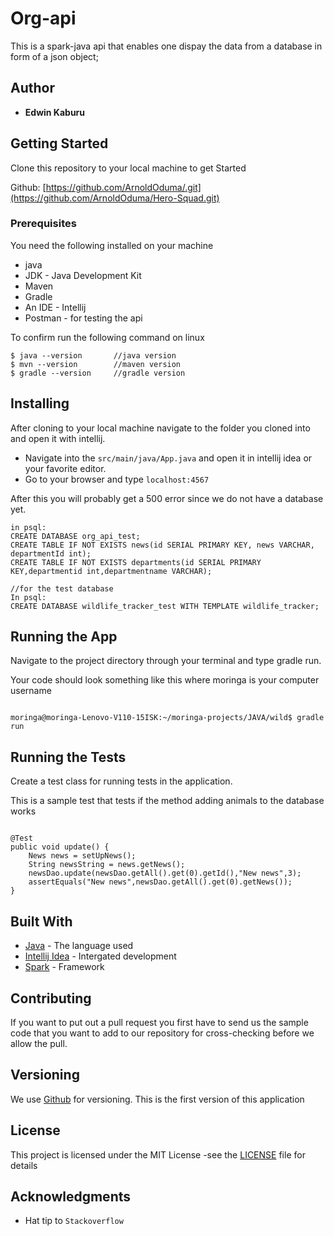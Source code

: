 # Org-api

This is a spark-java api that enables one dispay the data from a database in form of a json object;

## Author

- **Edwin Kaburu**





## Getting Started

Clone this repository to your local machine to get Started

Github: [https://github.com/ArnoldOduma/.git](https://github.com/ArnoldOduma/Hero-Squad.git)

### Prerequisites

You need the following installed on your machine

- java
- JDK - Java Development Kit
- Maven
- Gradle
- An IDE - Intellij
- Postman - for testing the api

To confirm run the following command on linux

```
$ java --version       //java version
$ mvn --version        //maven version
$ gradle --version     //gradle version
```

## Installing

After cloning to your local machine navigate to the folder you cloned into and open it with intellij.

- Navigate into the `src/main/java/App.java` and open it in intellij idea or your favorite editor.
- Go to your browser and type `localhost:4567`

After this you will probably get a 500 error since we do not have a database yet.
```
in psql:
CREATE DATABASE org_api_test;
CREATE TABLE IF NOT EXISTS news(id SERIAL PRIMARY KEY, news VARCHAR, departmentId int);
CREATE TABLE IF NOT EXISTS departments(id SERIAL PRIMARY KEY,departmentid int,departmentname VARCHAR);

//for the test database
In psql:
CREATE DATABASE wildlife_tracker_test WITH TEMPLATE wildlife_tracker;

```

## Running the App
Navigate to the project directory through your terminal and type gradle run.


Your code should look something like this where moringa is your computer username

```

moringa@moringa-Lenovo-V110-15ISK:~/moringa-projects/JAVA/wild$ gradle run

```


## Running the Tests

Create a test class for running tests in the application.

This is a sample test that tests if the method adding animals to the database works

```

@Test
public void update() {
    News news = setUpNews();
    String newsString = news.getNews();
    newsDao.update(newsDao.getAll().get(0).getId(),"New news",3);
    assertEquals("New news",newsDao.getAll().get(0).getNews());
}

```

## Built With

- [Java](https://www.java.com/) - The language used
- [Intellij Idea](https://www.jetbrains.com/idea/) - Intergated development
- [Spark]() - Framework

## Contributing

If you want to put out a pull request you first have to send us the sample code that you want to add to our repository for cross-checking before we allow the pull.

## Versioning

We use [Github](https://github.com/) for versioning. This is the first version of this application

## License

This project is licensed under the MIT License -see the [LICENSE](LICENSE) file for details

## Acknowledgments

- Hat tip to `Stackoverflow`
